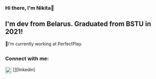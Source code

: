 ### Hi there, I'm Nikita👋
## I'm dev from Belarus. Graduated from BSTU in 2021!

🦍I’m currently working at PerfectPlay.

##
### Connect with me:
[<img align="left" alt="codeSTACKr | LinkedIn" width="22px" src="https://cdn.jsdelivr.net/npm/simple-icons@v3/icons/linkedin.svg" />][linkedin]

<br />
<br />
